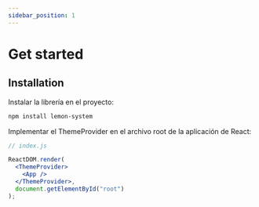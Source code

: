 ```yaml
---
sidebar_position: 1
---
```


# Get started

## Installation

Instalar la librería en el proyecto:

```bash
npm install lemon-system
```

Implementar el ThemeProvider en el archivo root de la aplicación de React:

```jsx
// index.js

ReactDOM.render(
  <ThemeProvider>
    <App />
  </ThemeProvider>,
  document.getElementById("root")
);
```
